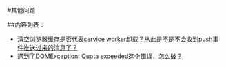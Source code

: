 #其他问题

##内容列表：

* [清空浏览器缓存是否代表service worker卸载？从此是不是不会收到push事件推送过来的消息了？](./other-problems/clear-explorer-cache-effect.md)
* [遇到了DOMException: Quota exceeded这个错误，怎么破？](./other-problems/dom-exception-quota-exceeded.md)





